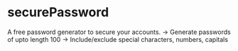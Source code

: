 # securePassword

A free password generator to secure your accounts.
-> Generate passwords of upto length 100
-> Include/exclude special characters, numbers, capitals
